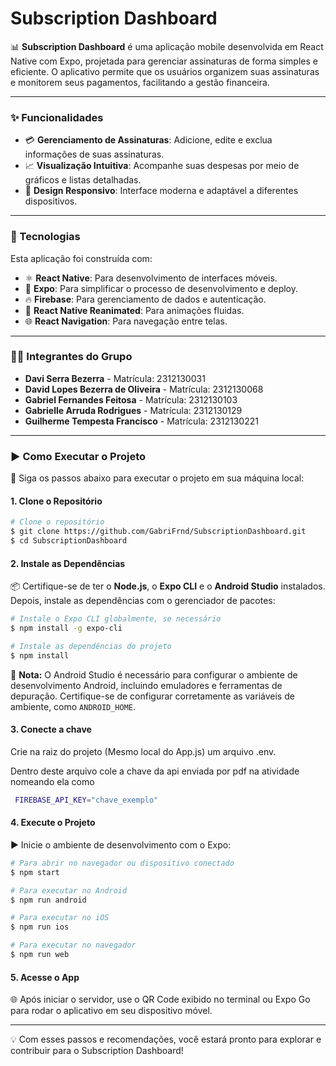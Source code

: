# Subscription Dashboard

📊 **Subscription Dashboard** é uma aplicação mobile desenvolvida em React Native com Expo, projetada para gerenciar assinaturas de forma simples e eficiente. O aplicativo permite que os usuários organizem suas assinaturas e monitorem seus pagamentos, facilitando a gestão financeira.

---

### ✨ Funcionalidades

- 💳 **Gerenciamento de Assinaturas**: Adicione, edite e exclua informações de suas assinaturas.
- 📈 **Visualização Intuitiva**: Acompanhe suas despesas por meio de gráficos e listas detalhadas.
- 🌟 **Design Responsivo**: Interface moderna e adaptável a diferentes dispositivos.

---

### 🧱 Tecnologias

Esta aplicação foi construída com:

- ⚛️ **React Native**: Para desenvolvimento de interfaces móveis.
- 🚀 **Expo**: Para simplificar o processo de desenvolvimento e deploy.
- 🔥 **Firebase**: Para gerenciamento de dados e autenticação.
- 🎨 **React Native Reanimated**: Para animações fluidas.
- 🌐 **React Navigation**: Para navegação entre telas.

---

### 👨‍💻 Integrantes do Grupo

- **Davi Serra Bezerra** - Matrícula: 2312130031
- **David Lopes Bezerra de Oliveira** - Matrícula: 2312130068
- **Gabriel Fernandes Feitosa** - Matrícula: 2312130103
- **Gabrielle Arruda Rodrigues** - Matrícula: 2312130129
- **Guilherme Tempesta Francisco** - Matrícula: 2312130221

---

### ▶️ Como Executar o Projeto

🚀 Siga os passos abaixo para executar o projeto em sua máquina local:

#### 1. Clone o Repositório

```bash
# Clone o repositório
$ git clone https://github.com/GabriFrnd/SubscriptionDashboard.git
$ cd SubscriptionDashboard
```

#### 2. Instale as Dependências

📦 Certifique-se de ter o **Node.js**, o **Expo CLI** e o **Android Studio** instalados. Depois, instale as dependências com o gerenciador de pacotes:

```bash
# Instale o Expo CLI globalmente, se necessário
$ npm install -g expo-cli

# Instale as dependências do projeto
$ npm install
```

📌 **Nota:** O Android Studio é necessário para configurar o ambiente de desenvolvimento Android, incluindo emuladores e ferramentas de depuração. Certifique-se de configurar corretamente as variáveis de ambiente, como `ANDROID_HOME`.

#### 3. Conecte a chave

Crie na raiz do projeto (Mesmo local do App.js) um arquivo .env.


Dentro deste arquivo cole a chave da api enviada por pdf na atividade nomeando ela como 

```bash
 FIREBASE_API_KEY="chave_exemplo"
```

#### 4. Execute o Projeto

▶️ Inicie o ambiente de desenvolvimento com o Expo:

```bash
# Para abrir no navegador ou dispositivo conectado
$ npm start

# Para executar no Android
$ npm run android

# Para executar no iOS
$ npm run ios

# Para executar no navegador
$ npm run web
```

#### 5. Acesse o App

🌐 Após iniciar o servidor, use o QR Code exibido no terminal ou Expo Go para rodar o aplicativo em seu dispositivo móvel.

---

💡 Com esses passos e recomendações, você estará pronto para explorar e contribuir para o Subscription Dashboard!
